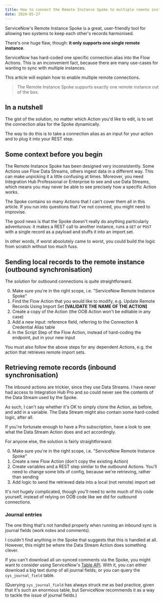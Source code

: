 ```yaml
---
title: How to connect the Remote Instance Spoke to multiple remote instances
date: 2024-05-27
---
```


ServiceNow's Remote Instance Spoke is a great, user-friendly tool for allowing two systems to keep each other's records harmonised.

There's one huge flaw, though: **it only supports one single remote instance**.

ServiceNow has hard-coded one specific connection alias into the Flow Actions. This is an inconvenient fact, because there are many use-cases for wanting to sync with multiple instances.

This article will explain how to enable multiple remote connections.

> The Remote Instance Spoke supports exactly one remote instance out of the box.

## In a nutshell

The gist of the solution, no matter which Action you'd like to edit, is to set the connection alias for the Spoke dynamically.

The way to do this is to take a connection alias as an input for your action and to plug it into your REST step.

## Some context before you begin

The Remote Instance Spoke has been designed very inconsistently. Some Actions use Flow Data Streams, others ingest data in a different way. This can make unpicking it a little confusing at times. Moreover, you need Integration Hub Professional or Enterprise to see and use Data Streams, which means you may never be able to see precisely how a specific Action works.

The Spoke contains so many Actions that I can't cover them all in this article. If you run into questions that I've not covered, you might need to improvise.

The good news is that the Spoke doesn't really do anything particularly adventurous: it makes a REST call to another instance, runs a `GET` or `POST` with a single record as a payload and stuffs it into an import set.

In other words, if worst absolutely came to worst, you could build the logic from scratch without too much fuss.

## Sending local records to the remote instance (outbound synchronisation)

The solution for outbound connections is quite straightforward.

0. Make sure you're in the right scope, i.e. "ServiceNow Remote Instance Spoke"
1. Find the Flow Action that you would like to modify, e.g. Update Remote Records Using Import Set **[VALIDATE THE NAME OF THE ACTION]**
2. Create a copy of the Action (the OOB Action won't be editable in any case)
3. Add a new input: reference field, referring to the Connection & Credential Alias table
4. In the Script Step of the Flow Action, instead of hard-coding the endpoint, put in your new input

You must also follow the above steps for any dependent Actions, e.g. the action that retrieves remote import sets.

## Retrieving remote records (inbound synchronisation)

The inbound actions are trickier, since they use Data Streams. I have never had access to Integration Hub Pro and so could never see the contents of the Data Stream used by the Spoke.

As such, I can't say whether it's OK to simply clone the Action, as before, and add in a variable. The Data Stream might also contain some hard-coded logic, after all.

If you're fortunate enough to have a Pro subscription, have a look to see what the Data Stream Action does and act accordingly.

For anyone else, the solution is fairly straightforward:

0. Make sure you're in the right scope, i.e. "ServiceNow Remote Instance Spoke"
1. Create a new Flow Action (don't copy the existing Action)
2. Create variables and a REST step similar to the outbound Actions. You'll need to change some bits of config, because we're retrieving, rather than sending
3. Add logic to send the retrieved data into a local (not remote) import set

It's not hugely complicated, though you'll need to write much of this code yourself, instead of relying on OOB code like we did for outbound connections.

### Journal entries

The one thing that's not handled properly when running an inbound sync is journal fields (work notes and comments).

I couldn't find anything in the Spoke that suggests that this is handled at all. However, this might be where the Data Stream Action does something clever.

If you can't download all un-synced comments via the Spoke, you might want to consider using ServiceNow's [Table API](https://docs.servicenow.com/bundle/washingtondc-api-reference/page/integrate/inbound-rest/concept/c_TableAPI.html). With it, you can either download a big text dump of all journal fields, or you can query the `sys_journal_field` table.

(Querying `sys_journal_field` has always struck me as bad practice, given that it's such an enormous table, but ServiceNow recommends it as a way to tackle the issue of journal fields.)
